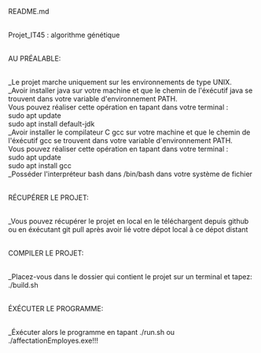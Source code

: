 README.md<br><br>

Projet_IT45 : algorithme génétique<br><br>

AU PRÉALABLE:<br><br>

_Le projet marche uniquement sur les environnements de type UNIX.<br>
_Avoir installer java sur votre machine et que le chemin de l'éxécutif java se trouvent dans votre variable d'environnement PATH.<br>
Vous pouvez réaliser cette opération en tapant dans votre terminal :<br>
sudo apt update<br>
sudo apt install default-jdk<br>
_Avoir installer le compilateur C gcc sur votre machine et que le chemin de l'éxécutif gcc se trouvent dans votre variable d'environnement PATH.<br>
Vous pouvez réaliser cette opération en tapant dans votre terminal :<br>
sudo apt update<br>
sudo apt install gcc<br>
_Posséder l'interpréteur bash dans /bin/bash dans votre système de fichier<br><br>

RÉCUPÉRER LE PROJET:<br><br>

_Vous pouvez récupérer le projet en local en le téléchargent depuis github ou en éxécutant git pull après avoir lié votre dépot local à ce dépot distant<br><br>

COMPILER LE PROJET:<br><br>

_Placez-vous dans le dossier qui contient le projet sur un terminal et tapez: ./build.sh<br><br>

ÉXÉCUTER LE PROGRAMME:<br><br>

_Éxécuter alors le programme en tapant ./run.sh ou ./affectationEmployes.exe!!!
